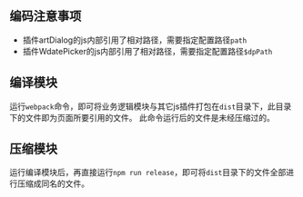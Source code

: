 ﻿## 编码注意事项

- 插件artDialog的js内部引用了相对路径，需要指定配置路径`path`
- 插件WdatePicker的js内部引用了相对路径，需要指定配置路径`$dpPath`

## 编译模块

运行`webpack`命令，即可将业务逻辑模块与其它js插件打包在`dist`目录下，此目录下的文件即为页面所要引用的文件。
此命令运行后的文件是未经压缩过的。

## 压缩模块

运行编译模块后，再直接运行`npm run release`，即可将`dist`目录下的文件全部进行压缩成同名的文件。